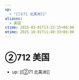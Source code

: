 ```yaml
---
up:
  - "[[②71 北美洲]]"
aliases:
  - 美国
ctime: 2025-03-01T13:22:15+08:00
mtime: 2025-10-01T11:40:33+08:00
---
```


# ②712 美国

- up: [[②71 北美洲]]
